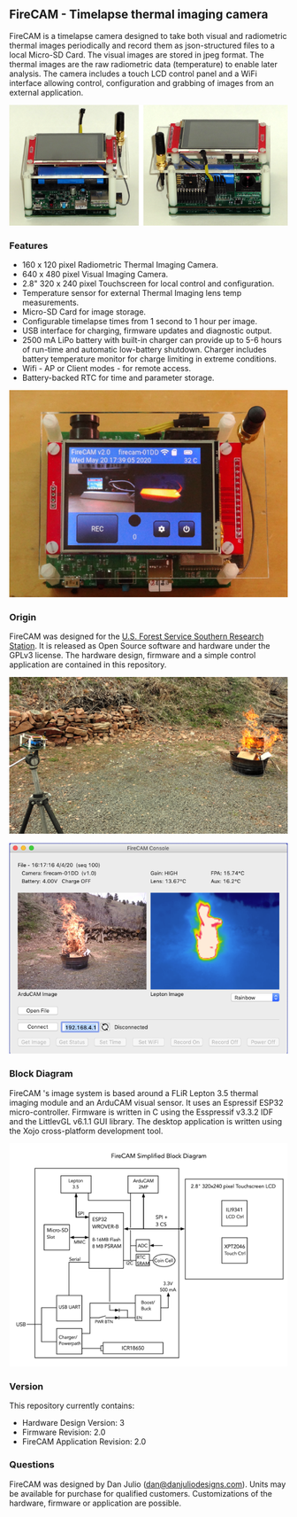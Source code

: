 ## FireCAM - Timelapse thermal imaging camera

FireCAM is a timelapse camera designed to take both visual and radiometric thermal images periodically and record them as json-structured files to a local Micro-SD Card.  The visual images are stored in jpeg format.  The thermal images are the raw radiometric data (temperature) to enable later analysis.  The camera includes a touch LCD control panel and a WiFi interface allowing control, configuration and grabbing of images from an external application.

![FireCAM Rev 3 Hardware](pictures/fire_cam_rev3.png)

### Features
* 160 x 120 pixel Radiometric Thermal Imaging Camera.
* 640 x 480 pixel Visual Imaging Camera.
* 2.8" 320 x 240 pixel Touchscreen for local control and configuration.
* Temperature sensor for external Thermal Imaging lens temp measurements.
* Micro-SD Card for image storage.
* Configurable timelapse times from 1 second to 1 hour per image.
* USB interface for charging, firmware updates and diagnostic output.
* 2500 mA LiPo battery with built-in charger can provide up to 5-6 hours of run-time and automatic low-battery shutdown.  Charger includes battery temperature monitor for charge limiting in extreme conditions.
* Wifi - AP or Client modes - for remote access.
* Battery-backed RTC for time and parameter storage.


![FireCAM Touchscreen Interface](pictures/main_screen.png)

### Origin
FireCAM was designed for the [U.S. Forest Service Southern Research Station](https://www.srs.fs.usda.gov/).  It is released as Open Source software and hardware under the GPLv3 license.  The hardware design, firmware and a simple control application are contained in this repository.

![FireCAM in action](pictures/taking_pictures.png)

![FireCAM Application](pictures/console_from_picture.png)

### Block Diagram
FireCAM 's image system is based around a FLiR Lepton 3.5 thermal imaging module and an ArduCAM visual sensor.  It uses an Espressif ESP32 micro-controller.  Firmware is written in C using the Esspressif v3.3.2 IDF and the LittlevGL v6.1.1 GUI library.  The desktop application is written using the Xojo cross-platform development tool.

![FireCAM Block Diagram](pictures/firecam_block_diagram.png)

### Version
This repository currently contains:

* Hardware Design Version: 3
* Firmware Revision: 2.0
* FireCAM Application Revision: 2.0

### Questions
FireCAM was designed by Dan Julio (dan@danjuliodesigns.com).  Units may be available for purchase for qualified customers.  Customizations of the hardware, firmware or application are possible.